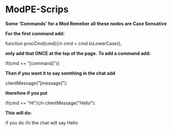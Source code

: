 # ModPE-Scrips
**Some 'Commands' for a Mod Remeber all these nodes are Case Sensative**

**For the first command add:**

function procCmd(cmd){/n
cmd = cmd.toLowerCase();

**only add that ONCE at the top of the page.**
**To add a command add:**

if(cmd == "[command]"){

**Then if you want it to say somthing in the chat add**

clientMessage("[message]"):


**therefore if you put**

if(cmd == "Hi"){/n
clientMessage("Hello"):

**This will do:**

if you do /hi the chat will say Hello
